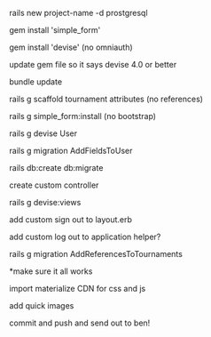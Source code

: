 
rails new project-name -d prostgresql

gem install 'simple_form'

gem install 'devise' (no omniauth)

update gem file so it says devise 4.0 or better

bundle update

rails g scaffold tournament attributes (no references)

rails g simple_form:install (no bootstrap)

rails g devise User 

rails g migration AddFieldsToUser

rails db:create db:migrate

create custom controller 

rails g devise:views

add custom sign out to layout.erb

add custom log out to application helper?

rails g migration AddReferencesToTournaments

*make sure it all works

import materialize CDN for css and js

add quick images

commit and push and send out to ben!


